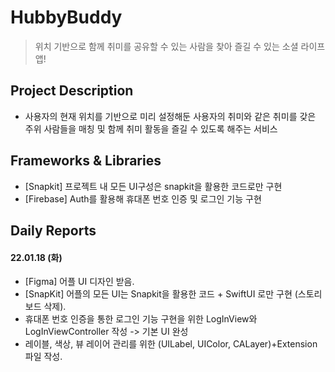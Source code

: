 # HubbyBuddy

> 위치 기반으로 함께 취미를 공유할 수 있는 사람을 찾아 즐길 수 있는 소셜 라이프 앱!

## Project Description
* 사용자의 현재 위치를 기반으로 미리 설정해둔 사용자의 취미와 같은 취미를 갖은 주위 사람들을 매칭 및 함께 취미 활동을 즐길 수 있도록 해주는 서비스

## Frameworks & Libraries
* [Snapkit] 프로젝트 내 모든 UI구성은 snapkit을 활용한 코드로만 구현
* [Firebase] Auth를 활용해 휴대폰 번호 인증 및 로그인 기능 구현

## Daily Reports

#### **22.01.18 (화)**

* [Figma] 어플 UI 디자인 받음.
* [SnapKit] 어플의 모든 UI는 Snapkit을 활용한 코드 + SwiftUI 로만 구현 (스토리보드 삭제).
* 휴대폰 번호 인증을 통한 로그인 기능 구현을 위한 LogInView와 LogInViewController 작성 -> 기본 UI 완성
* 레이블, 색상, 뷰 레이어 관리를 위한 (UILabel, UIColor, CALayer)+Extension 파일 작성.



